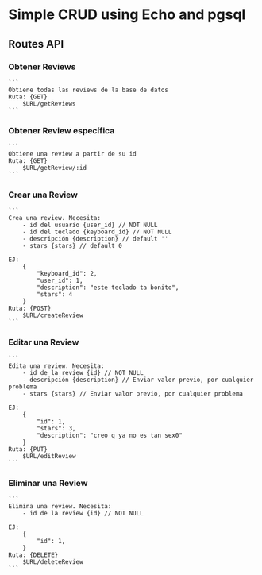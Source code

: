 # Simple CRUD using Echo and pgsql

## Routes API

### Obtener Reviews

    ```
    Obtiene todas las reviews de la base de datos
    Ruta: {GET}
        $URL/getReviews
    ```
    
### Obtener Review específica

    ```
    Obtiene una review a partir de su id
    Ruta: {GET}
        $URL/getReview/:id
    ```

### Crear una Review

    ```
    Crea una review. Necesita:
        - id del usuario {user_id} // NOT NULL
        - id del teclado {keyboard_id} // NOT NULL
        - descripción {description} // default ''
        - stars {stars} // default 0

    EJ:
        {
            "keyboard_id": 2,
            "user_id": 1,
            "description": "este teclado ta bonito",
            "stars": 4
        }
    Ruta: {POST}
        $URL/createReview
    ```

### Editar una Review

    ```
    Edita una review. Necesita:
        - id de la review {id} // NOT NULL
        - descripción {description} // Enviar valor previo, por cualquier problema
        - stars {stars} // Enviar valor previo, por cualquier problema

    EJ:
        {
            "id": 1,
            "stars": 3,
            "description": "creo q ya no es tan sex0"
        }
    Ruta: {PUT}
        $URL/editReview
    ```

### Eliminar una Review

    ```
    Elimina una review. Necesita:
        - id de la review {id} // NOT NULL

    EJ:
        {
            "id": 1,
        }
    Ruta: {DELETE}
        $URL/deleteReview
    ```